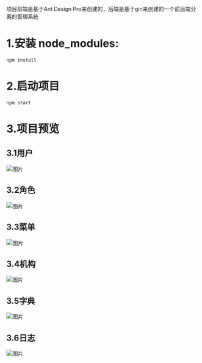 项目前端是基于Ant Design Pro来创建的，后端是基于gin来创建的一个前后端分离的管理系统

# 1.安装 node_modules:

```shell
npm install
```
# 2.启动项目

```shell
npm start
```
# 3.项目预览

## 3.1用户

![图片](https://uploader.shimo.im/f/j0EweNEWALTstzMb.png!thumbnail)

## 3.2角色

![图片](https://uploader.shimo.im/f/5k8DqDJY7ZlCpg9t.png!thumbnail)

## 3.3菜单

![图片](https://uploader.shimo.im/f/rdfMRADldvEb0Ny0.png!thumbnail)

## 3.4机构

![图片](https://uploader.shimo.im/f/jM5mUyjETIQ2tL42.png!thumbnail)

## 3.5字典

![图片](https://uploader.shimo.im/f/kNteWGjPv6aDo4ik.png!thumbnail)

## 3.6日志

![图片](https://uploader.shimo.im/f/QcZDKQeWKTcXuOLd.png!thumbnail)

